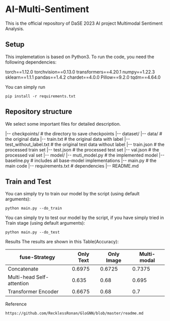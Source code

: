 # AI-Multi-Sentiment
This is the official repository of DaSE 2023 AI project Multimodal Sentiment Analysis.

## Setup
This implemetation is based on Python3. To run the code, you need the following dependencies:

torch==1.12.0
torchvision==0.13.0
transformers==4.20.1
numpy==1.22.3
sklearn==1.1.1
pandas==1.4.2
chardet==4.0.0
Pillow==9.2.0
tqdm==4.64.0

You can simply run
```shell
pip install -r requirements.txt
```

## Repository structure

We select some important files for detailed description.

|-- checkpoints/ # the directory to save checkpoints
|-- dataset/
    |-- data/ # the original data
    |-- train.txt # the original data with label
    |-- test_without_label.txt # the original test data without label
    |-- train.json # the processed train set
    |-- test.json # the processed test set
    |-- val.json # the processed val set
|-- model/
    |-- muti_model.py # the implemented model
    |-- baseline.py # includes all base-model implementations
|-- main.py # the main code
|-- requirements.txt # dependencies
|-- README.md

## Train and Test
You can simply try to train our model by the script (using default arguments):
```shell
python main.py --do_train
```
You can simply try to test our model by the script, if you have simply tried in Train stage (using default arguments):
```shell
python main.py --do_test
```
Results
The results are shown in this Table(Accuracy):

| fuse-Strategy              | Only Text | Only Image | Multi-modal |
| ------------------------- | --------- | ---------- | ----------- |
| Concatenate               | 0.6975    | 0.6725     | 0.7375      |
| Multi-head Self-attention | 0.635     | 0.68       | 0.695       |
| Transformer Encoder       | 0.6675    | 0.68       | 0.7         |

Reference

`https://github.com/RecklessRonan/GloGNN/blob/master/readme.md`
